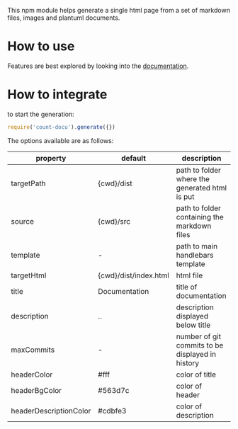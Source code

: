 This npm module helps generate a single html page from a set of markdown files, images and plantuml
documents. 

# How to use

Features are best explored by looking into the [documentation](//sinnerschrader.github.io/count-docu/).

# How to integrate

to start the generation:

````javascript
require('count-docu').generate({})
````

The options available are as follows:

property |default | description
---|---|---
targetPath| {cwd}/dist | path to folder where the generated html is put
source | {cwd}/src | path to folder containing the markdown files 
template | - | path to main handlebars template 
targetHtml| {cwd}/dist/index.html| html file 
title | Documentation | title of documentation
description | .. | description displayed below title
maxCommits | - | number of git commits to be displayed in history
headerColor|#fff| color of title
headerBgColor|#563d7c| color of header
headerDescriptionColor|#cdbfe3| color of description
